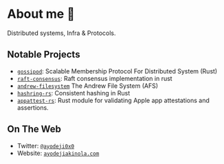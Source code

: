 # About me 👋
Distributed systems, Infra & Protocols.

## Notable Projects
- [`gossipod`](https://github.com/TheDhejavu/gossipod): Scalable Membership Protocol For Distributed System (Rust)
- [`raft-consensus`](https://github.com/TheDhejavu/raft-consensus): Raft consensus implementation in rust
- [`andrew-filesystem`](https://github.com/TheDhejavu/andrew-filesystem) The Andrew File System (AFS)
- [`hashring-rs`](https://github.com/TheDhejavu/hashring-rs): Consistent hashing in Rust
- [`appattest-rs`](https://github.com/TheDhejavu/appattest-rs): Rust module for validating Apple app attestations and assertions.

## On The Web
- Twitter: [`@ayodeji0x0`](https://twitter.com/ayodeji0x0)
- Website: [`ayodejiakinola.com`](https://ayodejiakinola.com)
